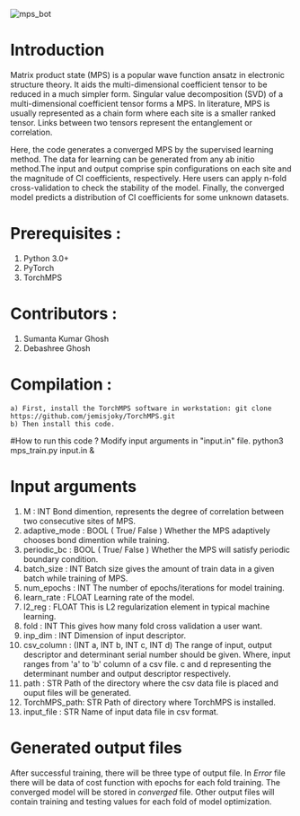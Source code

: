 ![mps_bot](https://user-images.githubusercontent.com/63242780/181235055-1463e0e7-462f-4f0c-b4cb-a52d6a58cbc9.jpg)

# Introduction

Matrix product state (MPS) is a popular wave function ansatz in electronic structure theory. It aids the multi-dimensional coefficient tensor to be reduced in a much simpler form. Singular value decomposition (SVD) of a multi-dimensional coefficient tensor forms a MPS. In literature, MPS is usually represented as a chain form where each site is a smaller ranked tensor. Links between two tensors represent the entanglement or correlation. 

Here, the code generates a converged MPS by the supervised learning method. The data for learning can be generated from any ab initio method.The input and output comprise spin configurations on each site and the magnitude of CI coefficients, respectively. Here users can apply n-fold cross-validation to check the stability of the model. Finally, the converged model predicts a distribution of CI coefficients for some unknown datasets.

# Prerequisites :
1. Python 3.0+
2. PyTorch
3. TorchMPS 

# Contributors :
1. Sumanta Kumar Ghosh
2. Debashree Ghosh

# Compilation :
	a) First, install the TorchMPS software in workstation: git clone https://github.com/jemisjoky/TorchMPS.git
	b) Then install this code.

#How to run this code ?
Modify input arguments in "input.in" file. 
python3 mps_train.py input.in &

# Input arguments
1. M  		 :      INT
       			Bond dimention, represents the degree of correlation between two consecutive sites of MPS.
2. adaptive_mode : 	BOOL ( True/ False )
       			Whether the MPS adaptively chooses bond dimention while training.
3. periodic_bc 	 : 	BOOL ( True/ False )
			Whether the MPS will satisfy periodic boundary condition.
4. batch_size    : 	INT
			Batch size gives the amount of train data in a given batch while training of MPS. 
5. num_epochs    : 	INT
			The number of epochs/iterations for model training.
6. learn_rate    : 	FLOAT
			Learning rate of the model.
7. l2_reg        : 	FLOAT
			This is L2 regularization element in typical machine learning.
8. fold          : 	INT
			This gives how many fold cross validation a user want. 
9. inp_dim       : 	INT
			Dimension of input descriptor.
10. csv_column   : 	(INT a, INT b, INT c, INT d) 
			The range of input, output descriptor and determinant serial number should be given. Where, input ranges from 'a' to 'b' column of a csv file.
			c and d representing the determinant number and output descriptor respectively.
11. path         : 	STR
			Path of the directory where the csv data file is placed and ouput files will be generated.
12. TorchMPS_path:	STR
			Path of directory where TorchMPS is installed.
13. input_file   : 	STR
			Name of input data file in csv format. 

# Generated output files
After successful training, there will be three type of output file. In *Error* file there will be data of cost function with epochs for each fold training.
The converged model will be stored in *converged* file. Other output files will contain training and testing values for each fold of model optimization. 
